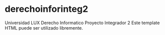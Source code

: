 # derechoinforinteg2
Universidad LUX Derecho Informatico Proyecto Integrador 2
Este template HTML puede ser utilizado libremente.

